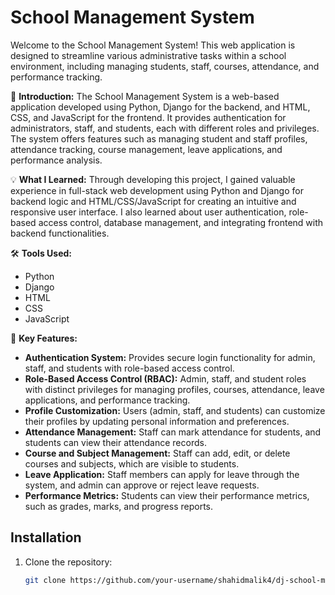 # School Management System

Welcome to the School Management System! This web application is designed to streamline various administrative tasks within a school environment, including managing students, staff, courses, attendance, and performance tracking.

🚀 **Introduction:**
The School Management System is a web-based application developed using Python, Django for the backend, and HTML, CSS, and JavaScript for the frontend. It provides authentication for administrators, staff, and students, each with different roles and privileges. The system offers features such as managing student and staff profiles, attendance tracking, course management, leave applications, and performance analysis.

💡 **What I Learned:**
Through developing this project, I gained valuable experience in full-stack web development using Python and Django for backend logic and HTML/CSS/JavaScript for creating an intuitive and responsive user interface. I also learned about user authentication, role-based access control, database management, and integrating frontend with backend functionalities.

🛠️ **Tools Used:**
- Python
- Django
- HTML
- CSS
- JavaScript

🔑 **Key Features:**
- **Authentication System:** Provides secure login functionality for admin, staff, and students with role-based access control.
- **Role-Based Access Control (RBAC):** Admin, staff, and student roles with distinct privileges for managing profiles, courses, attendance, leave applications, and performance tracking.
- **Profile Customization:** Users (admin, staff, and students) can customize their profiles by updating personal information and preferences.
- **Attendance Management:** Staff can mark attendance for students, and students can view their attendance records.
- **Course and Subject Management:** Staff can add, edit, or delete courses and subjects, which are visible to students.
- **Leave Application:** Staff members can apply for leave through the system, and admin can approve or reject leave requests.
- **Performance Metrics:** Students can view their performance metrics, such as grades, marks, and progress reports.

## Installation

1. Clone the repository:
   ```bash
   git clone https://github.com/your-username/shahidmalik4/dj-school-management-system.git
   ```
